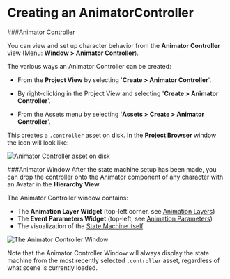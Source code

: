 Creating an AnimatorController
==============================

###Animator Controller

You can view and set up character behavior from the __Animator Controller__ view (Menu: __Window &gt; Animator Controller__).

The various ways an Animator Controller can be created:

* From the __Project View__ by selecting '__Create &gt; Animator Controller__'.

* By right-clicking in the Project View and selecting '__Create &gt; Animator Controller__'.

* From the Assets menu by selecting '__Assets &gt; Create &gt; Animator Controller__'.



This creates a `.controller` asset on disk. In the __Project Browser__ window the icon will look like:

![Animator Controller asset on disk](../uploads/Main/MecanimAnimatorControllerIcon.png) 

###Animator Window
After the state machine setup has been made, you can drop the controller onto the Animator component of any character with an Avatar in the __Hierarchy View__. 

The Animator Controller window contains: 

* The __Animation Layer Widget__ (top-left corner, see [Animation Layers](AnimationLayers))
* The __Event Parameters Widget__ (top-left, see [Animation Parameters](AnimationParameters))
* The visualization of the [State Machine itself](AnimationStateMachines).

![The Animator Controller Window](../uploads/Main/MecanimAnimatorControllerWindow.png) 

Note that the Animator Controller Window will always display the state machine from the most recently selected `.controller` asset, regardless of what scene is currently loaded.




